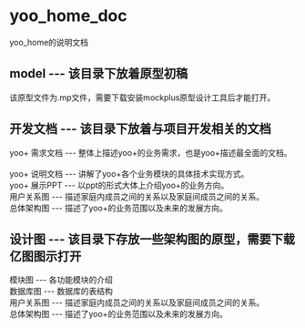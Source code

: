 # yoo_home_doc
yoo_home的说明文档     
   
model --- 该目录下放着原型初稿              
--------------------
该原型文件为.mp文件，需要下载安装mockplus原型设计工具后才能打开。         

开发文档 --- 该目录下放着与项目开发相关的文档                  
--------------------
yoo+ 需求文档 --- 整体上描述yoo+的业务需求，也是yoo+描述最全面的文档。                         
yoo+ 说明文档 --- 讲解了yoo+各个业务模块的具体技术实现方式。                               
yoo+ 展示PPT --- 以ppt的形式大体上介绍yoo+的业务方向。                         
用户关系图 --- 描述家庭内成员之间的关系以及家庭间成员之间的关系。                                             
总体架构图 --- 描述了yoo+的业务范围以及未来的发展方向。    

设计图 --- 该目录下存放一些架构图的原型，需要下载亿图图示打开
--------------------
模块图 --- 各功能模块的介绍                                            
数据库图 --- 数据库的表结构                                                                   
用户关系图 --- 描述家庭内成员之间的关系以及家庭间成员之间的关系。                                              
总体架构图 --- 描述了yoo+的业务范围以及未来的发展方向。     
